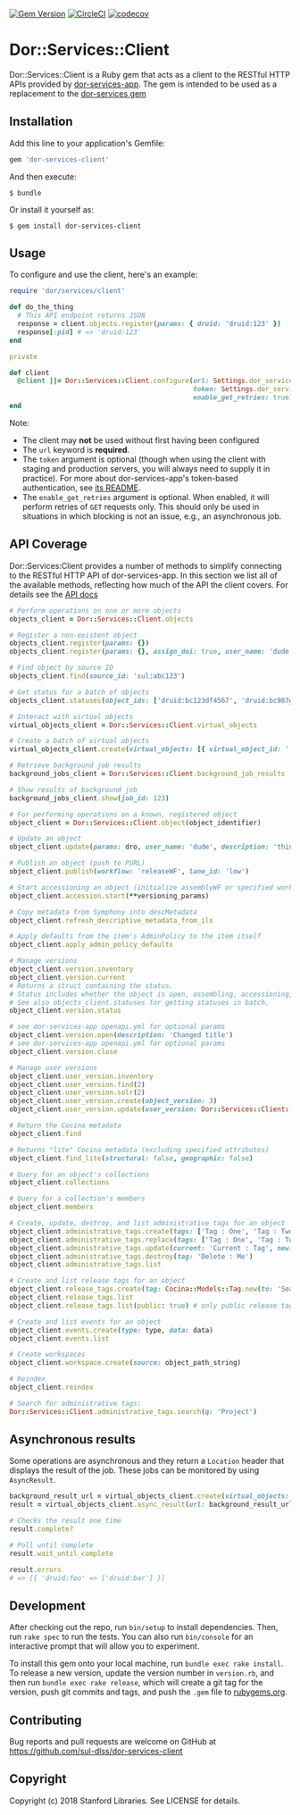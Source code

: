 [![Gem Version](https://badge.fury.io/rb/dor-services-client.svg)](https://badge.fury.io/rb/dor-services-client)
[![CircleCI](https://circleci.com/gh/sul-dlss/dor-services-client.svg?style=svg)](https://circleci.com/gh/sul-dlss/dor-services-client)
[![codecov](https://codecov.io/github/sul-dlss/dor-services-client/graph/badge.svg?token=dOdPMq8iIu)](https://codecov.io/github/sul-dlss/dor-services-client)

# Dor::Services::Client

Dor::Services::Client is a Ruby gem that acts as a client to the RESTful HTTP APIs provided by [dor-services-app](https://github.com/sul-dlss/dor-services-app). The gem is intended to be used as a replacement to the [dor-services gem](https://github.com/sul-dlss/dor-services)

## Installation

Add this line to your application's Gemfile:

```ruby
gem 'dor-services-client'
```

And then execute:

    $ bundle

Or install it yourself as:

    $ gem install dor-services-client

## Usage

To configure and use the client, here's an example:

```ruby
require 'dor/services/client'

def do_the_thing
  # This API endpoint returns JSON
  response = client.objects.register(params: { druid: 'druid:123' })
  response[:pid] # => 'druid:123'
end

private

def client
  @client ||= Dor::Services::Client.configure(url: Settings.dor_services.url,
                                              token: Settings.dor_services.token,
                                              enable_get_retries: true)
end
```

Note:
* The client may **not** be used without first having been configured
* The `url` keyword is **required**.
* The `token` argument is optional (though when using the client with staging and production servers, you will always need to supply it in practice). For more about dor-services-app's token-based authentication, see [its README](https://github.com/sul-dlss/dor-services-app#authentication).
* The `enable_get_retries` argument is optional. When enabled, it will perform retries of `GET` requests only. This should only be used in situations in which blocking is not an issue, e.g., an asynchronous job.

## API Coverage

Dor::Services:Client provides a number of methods to simplify connecting to the RESTful HTTP API of dor-services-app. In this section we list all of the available methods, reflecting how much of the API the client covers. For details see the [API docs](https://www.rubydoc.info/github/sul-dlss/dor-services-client/main/Dor/Services/Client)

```ruby
# Perform operations on one or more objects
objects_client = Dor::Services::Client.objects

# Register a non-existent object
objects_client.register(params: {})
objects_client.register(params: {}, assign_doi: true, user_name: 'dude')

# Find object by source ID
objects_client.find(source_id: 'sul:abc123')

# Get status for a batch of objects
objects_client.statuses(object_ids: ['druid:bc123df4567', 'druid:bc987gh6543'])

# Interact with virtual objects
virtual_objects_client = Dor::Services::Client.virtual_objects

# Create a batch of virtual objects
virtual_objects_client.create(virtual_objects: [{ virtual_object_id: '', constituent_ids: [''] }])

# Retrieve background job results
background_jobs_client = Dor::Services::Client.background_job_results

# Show results of background job
background_jobs_client.show(job_id: 123)

# For performing operations on a known, registered object
object_client = Dor::Services::Client.object(object_identifier)

# Update an object
object_client.update(params: dro, user_name: 'dude', description: 'things change sometimes')

# Publish an object (push to PURL)
object_client.publish(workflow: 'releaseWF', lane_id: 'low')

# Start accessioning an object (initialize assemblyWF or specified workflow, and version object if needed)
object_client.accession.start(**versioning_params)

# Copy metadata from Symphony into descMetadata
object_client.refresh_descriptive_metadata_from_ils

# Apply defaults from the item's AdminPolicy to the item itself
object_client.apply_admin_policy_defaults

# Manage versions
object_client.version.inventory
object_client.version.current
# Returns a struct containing the status.
# Status includes whether the object is open, assembling, accessioning, or closeable.
# See also objects_client.statuses for getting statuses in batch.
object_client.version.status

# see dor-services-app openapi.yml for optional params
object_client.version.open(description: 'Changed title')
# see dor-services-app openapi.yml for optional params
object_client.version.close

# Manage user versions
object_client.user_version.inventory
object_client.user_version.find(2)
object_client.user_version.solr(2)
object_client.user_version.create(object_version: 3)
object_client.user_version.update(user_version: Dor::Services::Client::UserVersion::Version.new(version: 3, userVersion: 3, withdrawn: true))

# Return the Cocina metadata
object_client.find

# Returns "lite" Cocina metadata (excluding specified attributes)
object_client.find_lite(structural: false, geographic: false)

# Query for an object's collections
object_client.collections

# Query for a collection's members
object_client.members

# Create, update, destroy, and list administrative tags for an object
object_client.administrative_tags.create(tags: ['Tag : One', 'Tag : Two'])
object_client.administrative_tags.replace(tags: ['Tag : One', 'Tag : Two']) # like #create but removes current tags first
object_client.administrative_tags.update(current: 'Current : Tag', new: 'Replacement : Tag')
object_client.administrative_tags.destroy(tag: 'Delete : Me')
object_client.administrative_tags.list

# Create and list release tags for an object
object_client.release_tags.create(tag: Cocina::Models::Tag.new(to: 'Searchworks'))
object_client.release_tags.list
object_client.release_tags.list(public: true) # only public release tags (i.e. last published value)

# Create and list events for an object
object_client.events.create(type: type, data: data)
object_client.events.list

# Create workspaces
object_client.workspace.create(source: object_path_string)

# Reindex
object_client.reindex

# Search for administrative tags:
Dor::Services::Client.administrative_tags.search(q: 'Project')
```

## Asynchronous results

Some operations are asynchronous and they return a `Location` header that displays the
result of the job.  These jobs can be monitored by using `AsyncResult`.

```ruby
background_result_url = virtual_objects_client.create(virtual_objects: [{ parent_id: '', child_ids: [''] }])
result = virtual_objects_client.async_result(url: background_result_url)

# Checks the result one time
result.complete?

# Poll until complete
result.wait_until_complete

result.errors
# => [{ 'druid:foo' => ['druid:bar'] }]
```

## Development

After checking out the repo, run `bin/setup` to install dependencies. Then, run `rake spec` to run the tests. You can also run `bin/console` for an interactive prompt that will allow you to experiment.

To install this gem onto your local machine, run `bundle exec rake install`. To release a new version, update the version number in `version.rb`, and then run `bundle exec rake release`, which will create a git tag for the version, push git commits and tags, and push the `.gem` file to [rubygems.org](https://rubygems.org).

## Contributing

Bug reports and pull requests are welcome on GitHub at https://github.com/sul-dlss/dor-services-client

## Copyright

Copyright (c) 2018 Stanford Libraries. See LICENSE for details.
